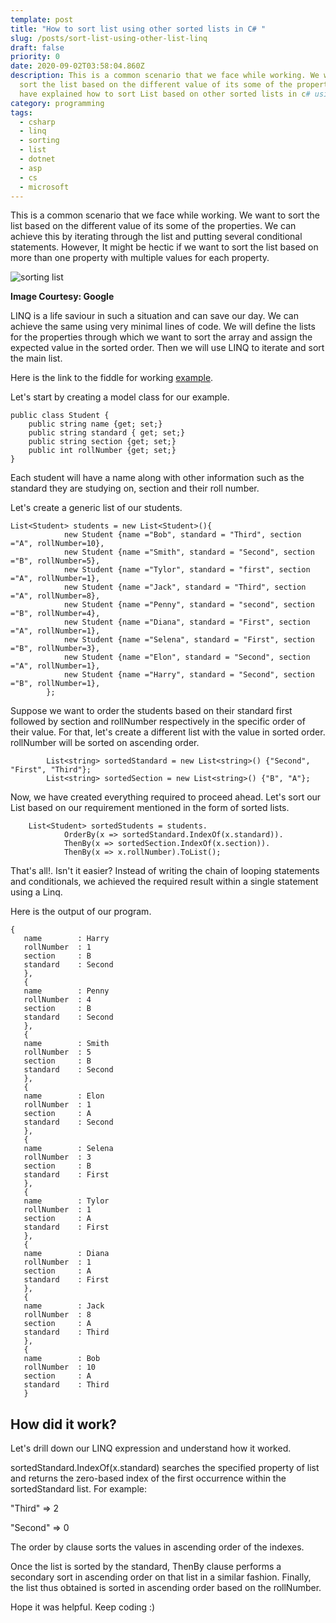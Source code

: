 ```yaml
---
template: post
title: "How to sort list using other sorted lists in C# "
slug: /posts/sort-list-using-other-list-linq
draft: false
priority: 0
date: 2020-09-02T03:58:04.860Z
description: This is a common scenario that we face while working. We want to
  sort the list based on the different value of its some of the properties. I
  have explained how to sort List based on other sorted lists in c# using LINQ
category: programming
tags:
  - csharp
  - linq
  - sorting
  - list
  - dotnet
  - asp
  - cs
  - microsoft
---
```

This is a common scenario that we face while working. We want to sort the list based on the different value of its some of the properties. We can achieve this by iterating through the list and putting several conditional statements. However, It might be hectic if we want to sort the list based on more than one property with multiple values for each property.

![sorting list](/media/sort.jpg "Sorting")

**Image Courtesy: Google** 

LINQ is a life saviour in such a situation and can save our day. We can achieve the same using very minimal lines of code. We will define the lists for the properties through which we want to sort the array and assign the expected value in the sorted order. Then we will use LINQ to iterate and sort the main list.

Here is the link to the fiddle for working [example](https://dotnetfiddle.net/cFQUGA).

Let's start by creating a model class for our example.



```clike
public class Student {
	public string name {get; set;}
	public string standard { get; set;}
	public string section {get; set;}
	public int rollNumber {get; set;}
}
```

Each student will have a name along with other information such as the standard they are studying on, section and their roll number.

Let's create a generic list of our students.

```clike
List<Student> students = new List<Student>(){
			new Student {name ="Bob", standard = "Third", section ="A", rollNumber=10},
			new Student {name ="Smith", standard = "Second", section ="B", rollNumber=5},
			new Student {name ="Tylor", standard = "first", section ="A", rollNumber=1},
			new Student {name ="Jack", standard = "Third", section ="A", rollNumber=8},
			new Student {name ="Penny", standard = "second", section ="B", rollNumber=4},
			new Student {name ="Diana", standard = "First", section ="A", rollNumber=1},
			new Student {name ="Selena", standard = "First", section ="B", rollNumber=3},
            new Student {name ="Elon", standard = "Second", section ="A", rollNumber=1},
			new Student {name ="Harry", standard = "Second", section ="B", rollNumber=1},
		};
```

Suppose we want to order the students based on their standard first followed by section and rollNumber respectively in the specific order of their value. For that, let's create a different list with the value in sorted order. rollNumber will be sorted on ascending order.

```clike
		List<string> sortedStandard = new List<string>() {"Second", "First", "Third"};
		List<string> sortedSection = new List<string>() {"B", "A"};
```

Now, we have created everything required to proceed ahead. Let's sort our List based on our requirement mentioned in the form of sorted lists.

```clike
	List<Student> sortedStudents = students.
			OrderBy(x => sortedStandard.IndexOf(x.standard)).
			ThenBy(x => sortedSection.IndexOf(x.section)).
			ThenBy(x => x.rollNumber).ToList();
```

That's all!. Isn't it easier? Instead of writing the chain of looping statements and conditionals, we achieved the required result within a single statement using a Linq. 

Here is the output of our program.

```
{
   name        : Harry
   rollNumber  : 1
   section     : B
   standard    : Second
   },
   {
   name        : Penny
   rollNumber  : 4
   section     : B
   standard    : Second
   },
   {
   name        : Smith
   rollNumber  : 5
   section     : B
   standard    : Second
   },
   {
   name        : Elon
   rollNumber  : 1
   section     : A
   standard    : Second
   },
   {
   name        : Selena
   rollNumber  : 3
   section     : B
   standard    : First
   },
   {
   name        : Tylor
   rollNumber  : 1
   section     : A
   standard    : First
   },
   {
   name        : Diana
   rollNumber  : 1
   section     : A
   standard    : First
   },
   {
   name        : Jack
   rollNumber  : 8
   section     : A
   standard    : Third
   },
   {
   name        : Bob
   rollNumber  : 10
   section     : A
   standard    : Third
   }   
```

## How did it work?

Let's drill down our LINQ expression and understand how it worked.

sortedStandard.IndexOf(x.standard) searches the specified property of list and returns the zero-based index of the first occurrence within the sortedStandard list. For example:

"Third" => 2

"Second" => 0

The order by clause sorts the values in ascending order of the indexes.

Once the list is sorted by the standard, ThenBy clause performs a secondary sort in ascending order on that list in a similar fashion. Finally, the list thus obtained is sorted in ascending order based on the rollNumber.

Hope it was helpful. Keep coding :)